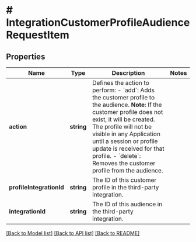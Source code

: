 # # IntegrationCustomerProfileAudienceRequestItem

## Properties

Name | Type | Description | Notes
------------ | ------------- | ------------- | -------------
**action** | **string** | Defines the action to perform: - &#x60;add&#x60;: Adds the customer profile to the audience.    **Note**: If the customer profile does not exist, it will be created. The profile will not be visible in any Application   until a session or profile update is received for that profile. - &#x60;delete&#x60;: Removes the customer profile from the audience. | 
**profileIntegrationId** | **string** | The ID of this customer profile in the third-party integration. | 
**integrationId** | **string** | The ID of this audience in the third-party integration. | 

[[Back to Model list]](../../README.md#documentation-for-models) [[Back to API list]](../../README.md#documentation-for-api-endpoints) [[Back to README]](../../README.md)


